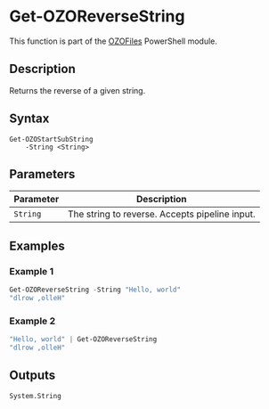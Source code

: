 # Get-OZOReverseString
This function is part of the [OZOFiles](..\README.md) PowerShell module.

## Description
Returns the reverse of a given string.

## Syntax
```
Get-OZOStartSubString
    -String <String>
```

## Parameters
|Parameter|Description|
|---------|-----------|
|`String`|The string to reverse. Accepts pipeline input.|

## Examples
### Example 1
```powershell
Get-OZOReverseString -String "Hello, world"
"dlrow ,olleH"
```
### Example 2
```powershell
"Hello, world" | Get-OZOReverseString
"dlrow ,olleH"
```

## Outputs
`System.String`
